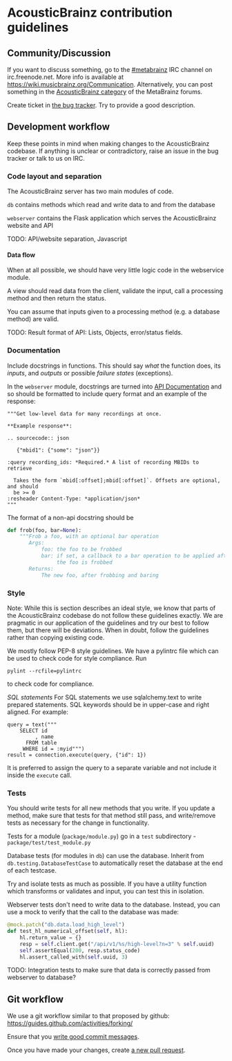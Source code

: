 # AcousticBrainz contribution guidelines

## Community/Discussion
If you want to discuss something, go to the [#metabrainz](irc://irc.freenode.net/metabrainz)
IRC channel on irc.freenode.net. More info is available at https://wiki.musicbrainz.org/Communication.
Alternatively, you can post something in the [AcousticBrainz category](https://community.metabrainz.org/c/acousticbrainz)
of the MetaBrainz forums.

Create ticket in [the bug tracker](http://tickets.musicbrainz.org/browse/AB). Try to provide a good description.


## Development workflow

Keep these points in mind when making changes to the AcousticBrainz codebase. If anything is unclear or
contradictory, raise an issue in the bug tracker or talk to us on IRC.

### Code layout and separation

The AcousticBrainz server has two main modules of code.

`db` contains methods which read and write data to and from the database

`webserver` contains the Flask application which serves the AcousticBrainz website and API

TODO: API/website separation, Javascript

####  Data flow

When at all possible, we should have very little logic code in the webservice module.

A view should read data from the client, validate the input, call a processing method and
then return the status.

You can assume that inputs given to a processing method (e.g. a database method) are valid.

TODO: Result format of API: Lists, Objects, error/status fields.

### Documentation

Include docstrings in functions. This should say *what* the function does, its *inputs*,
and *outputs* or possible *failure states* (exceptions).

In the `webserver` module, docstrings are turned into [API Documentation](http://acousticbrainz.readthedocs.io/)
and so should be formatted to include query format and an example of the response:

    """Get low-level data for many recordings at once.

    **Example response**:

    .. sourcecode:: json

       {"mbid1": {"some": "json"}}

    :query recording_ids: *Required.* A list of recording MBIDs to retrieve

      Takes the form `mbid[:offset];mbid[:offset]`. Offsets are optional, and should
      be >= 0
    :resheader Content-Type: *application/json*
    """

The format of a non-api docstring should be
```python
def frob(foo, bar=None):
    """Frob a foo, with an optional bar operation
       Args:
           foo: the foo to be frobbed
           bar: if set, a callback to a bar operation to be applied after
                the foo is frobbed
       Returns:
           The new foo, after frobbing and baring
```

### Style

Note: While this is section describes an ideal style, we know that parts of the AcousticBrainz
codebase do not follow these guidelines exactly. We are pragmatic in our application of the
guidelines and try our best to follow them, but there will be deviations. When in doubt, follow
the guidelines rather than copying existing code.

We mostly follow PEP-8 style guidelines. We have a pylintrc file which can be used to check code
for style compliance. Run

    pylint --rcfile=pylintrc

to check code for compliance.


*SQL statements*
For SQL statements we use sqlalchemy.text to write prepared statements. SQL keywords
should be in upper-case and right aligned. For example:

    query = text("""
        SELECT id
             , name
          FROM table
         WHERE id = :myid""")
    result = connection.execute(query, {"id": 1})

It is preferred to assign the query to a separate variable and not include it inside the
`execute` call.

### Tests

You should write tests for all new methods that you write. If you update a method, make sure that
tests for that method still pass, and write/remove tests as necessary for the change in functionality.

Tests for a module (`package/module.py`) go in a `test` subdirectory - `package/test/test_module.py`

Database tests (for modules in `db`) can use the database. Inherit from `db.testing.DatabaseTestCase`
to automatically reset the database at the end of each testcase.

Try and isolate tests as much as possible. If you have a utility function which transforms or validates
and input, you can test this in isolation.

Webserver tests don't need to write data to the database. Instead, you can use a mock to verify
that the call to the database was made:

```python
@mock.patch("db.data.load_high_level")
def test_hl_numerical_offset(self, hl):
    hl.return_value = {}
    resp = self.client.get("/api/v1/%s/high-level?n=3" % self.uuid)
    self.assertEqual(200, resp.status_code)
    hl.assert_called_with(self.uuid, 3)
```

TODO: Integration tests to make sure that data is correctly passed from webserver to database?

## Git workflow

We use a git workflow similar to that proposed by github: https://guides.github.com/activities/forking/

Ensure that you [write good commit messages](http://robots.thoughtbot.com/5-useful-tips-for-a-better-commit-message).

Once you have made your changes, create [a new pull request](https://github.com/metabrainz/acousticbrainz-server/compare).

